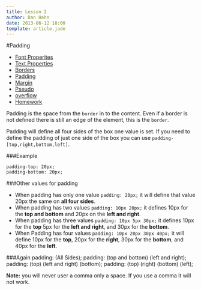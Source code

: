 ```yaml
---
title: Lesson 2
author: Dan Hahn
date: 2013-06-12 18:00
template: article.jade
---
```


#Padding

* [Font Properites]()
* [Text Properties](text.html)
* [Borders](borders.html)
* [Padding](padding.html)
* [Margin](margin.html)
* [Pseudo](pseudo.html)
* [overflow](overflow.html)
* [Homework](homework.html)

Padding is the space from the `border` in to the content. Even if a border is not defined there is still an edge of the element, this is the `border`.

Padding will define all four sides of the box one value is set. If you need to define the padding of just one side of the box you can use `padding-[top,right,bottom,left]`.

###Example

	padding-top: 20px;
	padding-bottom: 20px;

###Other values for padding

* When padding has only one value `padding: 20px;` it will define that value 20px the same on **all four sides**.
* When padding has two values `padding: 10px 20px;` it defines 10px for the **top and bottom** and 20px on the **left and right**.
* When padding has three values `padding: 10px 5px 30px;` it defines 10px for the **top** 5px for the **left and right**, and 30px for the **bottom**.
* When Padding has four values `padding: 10px 20px 30px 40px;` it will define 10px for the **top**, 20px for the **right**, 30px for the **bottom**, and 40px for the **left**.

###Again
	padding: (All Sides);
	padding: (top and bottom) (left and right);
	padding: (top) (left and right) (bottom);
	padding: (top) (right) (bottom) (left);

**Note:** you will never user a comma only a space.  If you use a comma it will not work.

